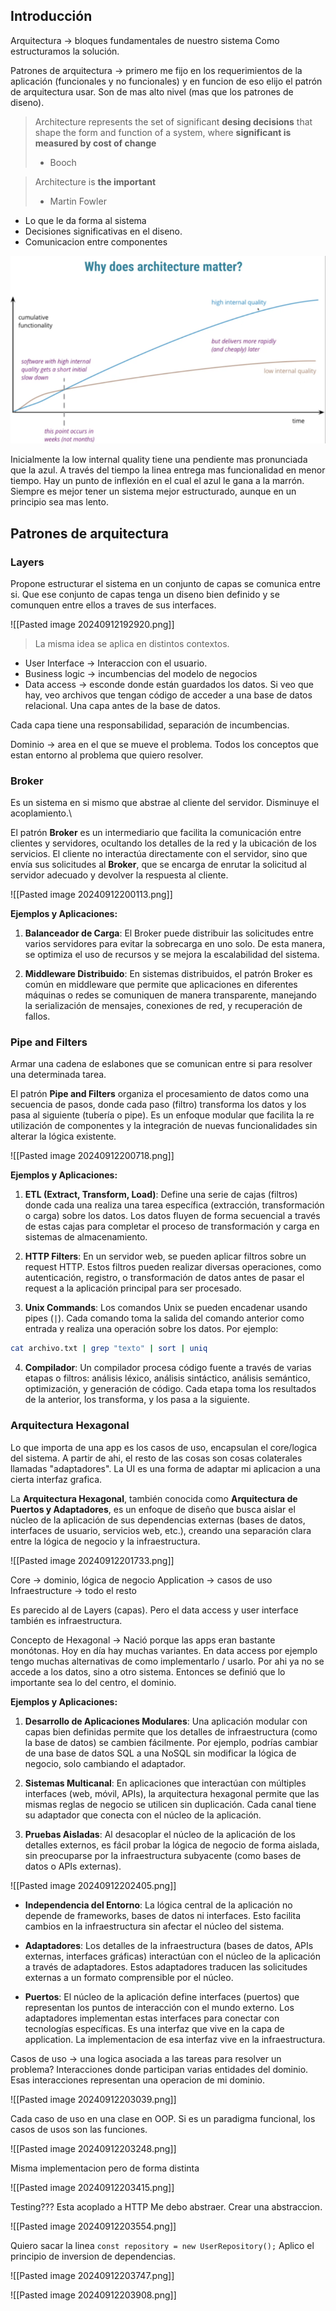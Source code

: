 
## Introducción

Arquitectura -> bloques fundamentales de nuestro sistema
Como estructuramos la solución.

Patrones de arquitectura -> primero me fijo en los requerimientos de la aplicación (funcionales y no funcionales) y en funcion  de eso elijo el patrón de arquitectura usar.
Son de mas alto nivel (mas que los patrones de diseno).

> Architecture represents the set of significant **desing decisions** that shape the form and function of a system, where **significant is measured by cost of change**
> - Booch

> Architecture is **the important**
> - Martin Fowler

* Lo que le da forma al sistema
* Decisiones significativas en el diseno.
* Comunicacion entre componentes

![](Attachments/Pasted%20image%2020240915111849.png)


Inicialmente la low internal quality tiene una pendiente mas pronunciada que la azul. A través del tiempo la linea entrega mas funcionalidad en menor tiempo.
Hay un punto de inflexión en el cual el azul le gana a la marrón. 
Siempre es mejor tener un sistema mejor estructurado, aunque en un principio sea mas lento.

## Patrones de arquitectura

### Layers

Propone estructurar el sistema en un conjunto de capas se comunica entre si. Que ese conjunto de capas tenga un diseno bien definido y se comunquen entre ellos a traves de sus interfaces.

![[Pasted image 20240912192920.png]]

> La misma idea se aplica en distintos contextos.

* User Interface -> Interaccion con el usuario. 
* Business logic -> incumbencias del modelo de negocios
* Data access -> esconde donde están guardados los datos. Si veo que hay, veo archivos que tengan código de acceder a una base de datos relacional. Una capa antes de la base de datos. 

Cada capa tiene una responsabilidad, separación de incumbencias.

Dominio -> area en el que se mueve el problema. Todos los conceptos que estan entorno al problema que quiero resolver. 


### Broker

Es un sistema en si mismo que abstrae al cliente del servidor.
Disminuye el acoplamiento.\

El patrón **Broker** es un intermediario que facilita la comunicación entre clientes y servidores, ocultando los detalles de la red y la ubicación de los servicios. El cliente no interactúa directamente con el servidor, sino que envía sus solicitudes al **Broker**, que se encarga de enrutar la solicitud al servidor adecuado y devolver la respuesta al cliente.

![[Pasted image 20240912200113.png]]


**Ejemplos y Aplicaciones:**

1. **Balanceador de Carga**: El Broker puede distribuir las solicitudes entre varios servidores para evitar la sobrecarga en uno solo. De esta manera, se optimiza el uso de recursos y se mejora la escalabilidad del sistema.
   
2. **Middleware Distribuido**: En sistemas distribuidos, el patrón Broker es común en middleware que permite que aplicaciones en diferentes máquinas o redes se comuniquen de manera transparente, manejando la serialización de mensajes, conexiones de red, y recuperación de fallos.

### Pipe and Filters

Armar una cadena de eslabones que se comunican entre si para resolver una determinada tarea.

El patrón **Pipe and Filters** organiza el procesamiento de datos como una secuencia de pasos, donde cada paso (filtro) transforma los datos y los pasa al siguiente (tubería o pipe). Es un enfoque modular que facilita la re utilización de componentes y la integración de nuevas funcionalidades sin alterar la lógica existente.

![[Pasted image 20240912200718.png]]

**Ejemplos y Aplicaciones:**

1. **ETL (Extract, Transform, Load)**: Define una serie de cajas (filtros) donde cada una realiza una tarea específica (extracción, transformación o carga) sobre los datos. Los datos fluyen de forma secuencial a través de estas cajas para completar el proceso de transformación y carga en sistemas de almacenamiento.

2. **HTTP Filters**: En un servidor web, se pueden aplicar filtros sobre un request HTTP. Estos filtros pueden realizar diversas operaciones, como autenticación, registro, o transformación de datos antes de pasar el request a la aplicación principal para ser procesado.

3. **Unix Commands**: Los comandos Unix se pueden encadenar usando pipes (`|`). Cada comando toma la salida del comando anterior como entrada y realiza una operación sobre los datos. Por ejemplo:

```bash
cat archivo.txt | grep "texto" | sort | uniq
```

4. **Compilador**: Un compilador procesa código fuente a través de varias etapas o filtros: análisis léxico, análisis sintáctico, análisis semántico, optimización, y generación de código. Cada etapa toma los resultados de la anterior, los transforma, y los pasa a la siguiente.


### Arquitectura Hexagonal

Lo que importa de una app es los casos de uso, encapsulan el core/logica del sistema. A partir de ahi, el resto de las cosas son cosas colaterales llamadas "adaptadores". 
La UI es una forma de adaptar mi aplicacion a una cierta interfaz grafica.

La **Arquitectura Hexagonal**, también conocida como **Arquitectura de Puertos y Adaptadores**, es un enfoque de diseño que busca aislar el núcleo de la aplicación de sus dependencias externas (bases de datos, interfaces de usuario, servicios web, etc.), creando una separación clara entre la lógica de negocio y la infraestructura.

![[Pasted image 20240912201733.png]]

Core -> dominio, lógica de negocio
Application -> casos de uso 
Infraestructure -> todo el resto

Es parecido al de Layers (capas). Pero el data access y user interface también es infraestructura.

Concepto de Hexagonal -> Nació porque las apps eran bastante monótonas. Hoy en día hay muchas variantes. En data access por ejemplo tengo muchas alternativas de como implementarlo / usarlo. Por ahi ya no se accede a los datos, sino a otro sistema. 
Entonces se definió que lo importante sea lo del centro, el dominio.


**Ejemplos y Aplicaciones:**

1. **Desarrollo de Aplicaciones Modulares**: Una aplicación modular con capas bien definidas permite que los detalles de infraestructura (como la base de datos) se cambien fácilmente. Por ejemplo, podrías cambiar de una base de datos SQL a una NoSQL sin modificar la lógica de negocio, solo cambiando el adaptador.

2. **Sistemas Multicanal**: En aplicaciones que interactúan con múltiples interfaces (web, móvil, APIs), la arquitectura hexagonal permite que las mismas reglas de negocio se utilicen sin duplicación. Cada canal tiene su adaptador que conecta con el núcleo de la aplicación.

3. **Pruebas Aisladas**: Al desacoplar el núcleo de la aplicación de los detalles externos, es fácil probar la lógica de negocio de forma aislada, sin preocuparse por la infraestructura subyacente (como bases de datos o APIs externas).


![[Pasted image 20240912202405.png]]

- **Independencia del Entorno**: La lógica central de la aplicación no depende de frameworks, bases de datos ni interfaces. Esto facilita cambios en la infraestructura sin afectar el núcleo del sistema.
  
- **Adaptadores**: Los detalles de la infraestructura (bases de datos, APIs externas, interfaces gráficas) interactúan con el núcleo de la aplicación a través de adaptadores. Estos adaptadores traducen las solicitudes externas a un formato comprensible por el núcleo.
  
- **Puertos**: El núcleo de la aplicación define interfaces (puertos) que representan los puntos de interacción con el mundo externo. Los adaptadores implementan estas interfaces para conectar con tecnologías específicas.                                                            Es una interfaz que vive en la capa de application. La implementacion de esa interfaz vive en la infraestructura. 

Casos de uso -> una logica asociada a las tareas para resolver un problema? Interacciones donde participan varias entidades del dominio. Esas interacciones representan una operacion de mi dominio.


![[Pasted image 20240912203039.png]]

Cada caso de uso en una clase en OOP. Si es un paradigma funcional, los casos de usos son las funciones.

![[Pasted image 20240912203248.png]]


Misma implementacion pero de forma distinta

![[Pasted image 20240912203415.png]]

Testing??? Esta acoplado a HTTP 
Me debo abstraer. Crear una abstraccion.

![[Pasted image 20240912203554.png]]


Quiero sacar la linea `const repository = new UserRepository();`
Aplico el principio de inversion de dependencias.

![[Pasted image 20240912203747.png]]


![[Pasted image 20240912203908.png]]






